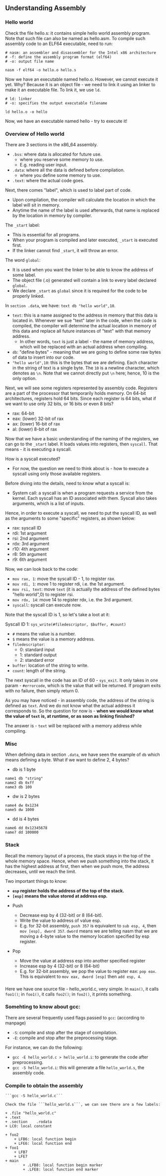 ## Understanding Assembly

### Hello world
Check the file hello.s: it contains simple hello world assembly program. Note 
that such file can also be named as hello.asm. To compile such assembly code
to an ELF64 executable, need to run:

```
# nasm: an assembler and disassembler for the Intel x86 architecture
# -f: define the assembly program format (elf64)
# -o: output file name

nasm -f elf64 -o hello.o hello.s
```

Now we have an executable named hello.o. However, we cannot execute it yet. Why?
Because it is an object file - we need to link it using an linker to make it
an executable file. To link it, we use ```ld```.
```
# ld: linker
# -o: specifies the output executable filename

ld hello.o -o hello
```
Now, we have an executable named hello - try to execute it!


### Overview of Hello world
There are 3 sections in the x86_64 assembly.
+ ```.bss```: where data is allocated for future use.
	+ where you reserve some memory to use.
	+ E.g. reading user input.
+ ```.data```: where all the data is defined before compilation.
	+ where you define some memory to use.
+ ```.text```: where the actual code goes.

Next, there comes "label", which is used to label part of code.
+ Upon compilation, the compiler will calculate the location in which the label
will sit in memory.
+ Anytime the name of the label is used afterwards, that name is replaced by 
the location in memory by compiler.

The ```_start``` label:
+ This is essential for all programs.
+ When your program is compiled and later executed, ```_start``` is executed first.
+ If the linker cannot find ```_start```, it will throw an error.

The word ```global```:
+ It is used when you want the linker to be able to know the address of some label.
+ The object file (.o) generated will contain a link to every label declared ```global```.
+ We declare ```_start``` as ```global``` since it is required for the code to be properly linked.


In ```section .data```, we have: ```text db "hello world",10```.
+ ```text```: this is a name assigned to the address in memory that this data is located in. Whenever we sue "text" later in the code, when the code is compiled, the compiler will determine the actual location in memory of this data and replace all future instances of "text" with that memory address.
	+ In other words, ```text``` is just a label - the name of memory address, which will be replaced with an actual address when compiling.
+ ```db```: "define bytes" - meaning that we are going to define some raw bytes of data to insert into our code.
+ ```"hello world",10```: this is the bytes that we are defining. Each character in the string of text is a single byte. The ```10``` is a newline character, which denotes as ```\n```. Note that we cannot directly put ```\n``` here; hence, 10 is the only option.


Next, we will see some registers represented by assembly code. Registers are a 
part of the processor that temporarily holds memory. On 64-bit architectures, 
registers hold 64 bits. Since each register is 64 bits, what if we want to use only 32 bits, or 16 bits or even 8 bits?
+ rax: 64-bit
+ eax: (lower) 32-bit of rax
+ ax: (lower) 16-bit of rax
+ al: (lower) 8-bit of rax


Now that we have a basic understanding of the naming of the registers, we can
go to the ```_start``` label. It loads values into registers, then 
```syscall```. That means - it is executing a syscall.

How is a syscall executed?
- For now, the question we need to think about is - how to execute a syscall 
using only those available registers.

Before diving into the details, need to know what a syscall is:
- System call: a syscall is when a program requests a service from the kernel.
Each syscall has an ID associated with them. Syscall also takes arguments, 
which is a list of inputs.

Hence, in order to execute a syscall, we need to put the syscall ID, as well as
the arguments to some "specific" registers, as shown below:
+ rax: syscall ID
+ rdi: 1st argument
+ rsi: 2nd argument
+ rdx: 3rd argument
+ r10: 4th argument
+ r8: 5th argument
+ r9: 6th argument

Now, we can look back to the code:
+ ```mov rax, 1```: move the syscall ID - 1, to register rax.
+ ```mov rdi, 1```: move 1 to register rdi, i.e. the 1st argument.
+ ```mov rsi, text```: move ```text``` (it is actually the address of the defined bytes "hello world",0) to register rsi.
+ ```mov rdx, 14```: move 14 to register rdx, i.e. the 3rd argument.
+ ```syscall```: syscall can execute now.

Note that the syscall ID is 1, so let's take a loot at it:

Syscall ID 1: ```sys_write(#filedescriptor, $buffer, #count)```
+ ```#``` means the value is a number.
+ ```$``` means the value is a memory address.
+ ```filedescriptor```:
	+ 0: standard input
	+ 1: standard output
	+ 2: standard error
+ ```buffer```: location of the string to write.
+ ```count```: length of the string. 

The next syscall in the code has an ID of 60 - ```sys_exit```. It only takes in
one param - ```#errorcode```, which is the value that will be returned. If 
program exits with no failure, then simply return 0.

As you may have noticed - in assembly code, the address of the string is 
defined as ```text```. And we do not know what the actual address it 
corresponds to. So the question for now is - **when we would know what the value
of ```text``` is, at runtime, or as soon as linking finished?**

The answer is - ```text``` will be replaced with a memory address while 
compiling.


### Misc
When defining data in section ```.data```, we have seen the example of ```db```
which means defining a byte. What if we want to define 2, 4 bytes?
+ db is 1 byte 
```
name1 db "string"
name2 db 0xff
name3 db 100
```

+ dw is 2 bytes
```
name4 dw 0x1234
name5 dw 1000
```

+ dd is 4 bytes
```
name6 dd 0x12345678
name7 dd 100000
```







### Stack
Recall the memory layout of a process, the stack stays in the top of the whole
memory space. Hence, when we push something into the stack, it has the highest
address at first, then when we push more, the address decreases, until we reach
the limit.

Two important things to know:
- **```esp``` register holds the address of the top of the stack.**
- **```[esp]``` means the value stored at address esp.**

+ Push
	+ Decrease esp by 4 (32-bit) or 8 (64-bit).
	+ Write the value to address of value esp.
	+ E.g. for 32-bit assembly, ```push 357``` is equivalent to ```sub esp, 4```, then ```mov [esp], dword 357```. ```dword``` means we are telling nasm that we are moving a 4-byte value to the memory location specified by esp register.
	
+ Pop
	+ Move the value at address esp into another specified register
	+ Increase esp by 4 (32-bit) or 8 (64-bit)
	+ E.g. for 32-bit assembly, we pop the value to register eax: ```pop eax```. This is equivalent to ```mov eax, dword [esp]``` then ```add esp, 4```.








###


Here we have one source file - hello_world.c, very simple. In ```main()```, it calls ```foo1()```;
in ```foo1()```, it calls ```foo2()```; in ```foo2()```, it prints something.

### Somehting to know about gcc:
There are several frequently used flags passed to ```gcc```: (according to manpage)
- ```-S```: compile and stop after the stage of compilation.
- ```-E```: compile and stop after the preprocessing stage.

For instance, we can do the following:
- ```gcc -E hello_world.c > hello_world.i```: to generate the code after preprocessing.
- ```gcc -S hello_world.i```: this will generate a file ```hello_world.s```, the assembly code.

### Compile to obtain the assembly
```
```gcc -S hello_world.c```

Check the file ```hello_world.s```, we can see there are a few labels:

+ .file "hello_world.c"
+ .text
+ .section    .rodata
+ LC0: local constant

+ foo2
	+ LFB6: local function begin
	+ LFE6: local function end
+ foo1
	+ LFB7
	+ LFE7
+ main
        + .LFB8: local function begin marker
        + .LFE8: local function end marker




